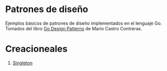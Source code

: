 Patrones de diseño
==================

Ejemplos básicos de patrones de diseño implementados en el lenguaje Go. Tomados
del libro [Go Design Patterns](https://www.amazon.com.mx/Design-Patterns-Mario-Castro-Contreras/dp/1786466201) 
de Mario Castro Contreras.

# Creacioneales

1. [Singleton](https://es.wikipedia.org/wiki/Singleton)
